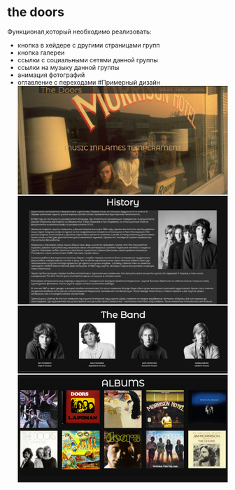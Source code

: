 # the doors
Функционал,который необходимо реализовать:
- кнопка в хейдере с другими страницами групп
- кнопка галереи
- ссылки с социальными сетями данной группы
- ссылки на музыку данной группы
- анимация фотографий
- оглавление с переходами
  #Примерный дизайн
  ![main](main.png)
  ![biography](biography.png)
  ![band](band.png)
  ![albums](albums.png)

